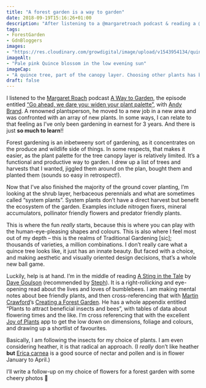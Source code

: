 ```yaml
---
title: "A forest garden is a way to garden"
date: 2018-09-19T15:16:26+01:00
description: "After listening to a @margaretroach podcast & reading a @DaveGoulson book, I realised that I don’t need to worry about plants!"
tags: 
- ForestGarden
- GdnBloggers
images: 
- "https://res.cloudinary.com/growdigital/image/upload/v1543954134/quince-blossom-41405332295.jpg"
imageAlt: 
- "Pale pink Quince blossom in the low evening sun"
imageCap:
- "A quince tree, part of the canopy layer. Choosing other plants has been more challenging."
draft: false
---
```


I listened to the [Margaret Roach](https://twitter.com/margaretroach) podcast [A Way to Garden](https://awaytogarden.com/), the episode entitled [“Go ahead, we dare you: widen your plant palette”](https://awaytogarden.com/go-ahead-we-dare-you-widen-your-plant-palette-with-andy-brand/), with [Andy Brand](https://www.instagram.com/andyjbrand/). A renowned plantsperson, he moved to a new job in a new area and was confronted with an array of new plants. In some ways, I can relate to that feeling as I’ve only been gardening in earnest for 3 years. And there is just **so much to learn**!!

Forest gardening is an inbetweeny sort of gardening, as it concentrates on the produce and wildlife side of things. In some respects, that makes it easier, as the plant palette for the tree canopy layer is relatively limited. It’s a functional and productive way to garden. I drew up a list of trees and harvests that I wanted, jiggled them around on the plan, bought them and planted them (sounds so easy in retrospect!). 

Now that I’ve also finished the majority of the ground cover planting, I’m looking at the shrub layer, herbaceous perennials and what are sometimes called “system plants”. System plants don’t have a direct harvest but benefit the ecosystem of the garden. Examples include nitrogen fixers, mineral accumulators, pollinator friendly flowers and predator friendly plants. 

This is where the fun _really_ starts, because this is where you can play with the human-eye-pleasing shapes and colours. This is also where I feel most out of my depth – this is the realms of Traditional Gardening [sic]; thousands of varieties, a million combinations. I don’t really care what a quince tree looks like, it just has an innate beauty. But faced with a choice, and making aesthetic and visually oriented design decisions, that’s a whole new ball game.

Luckily, help is at hand. I’m in the middle of reading [A Sting in the Tale](https://www.goodreads.com/book/show/18465526-a-sting-in-the-tale) by [Dave Goulson](https://mobile.twitter.com/DaveGoulson) (recommended by [Steph](https://mobile.twitter.com/wuthering_alice)). It is a right-rollicking and eye-opening read about the lives and loves of bumblebees. I am making mental notes about bee friendly plants, and then cross-referencing that with [Martin Crawford](https://www.agroforestry.co.uk/about_us/)’s [Creating a Forest Garden](https://www.agroforestry.co.uk/product/creating-a-forest-garden-2/). He has a whole appendix entitled “Plants to attract beneficial insects and bees”, with tables of data about flowering times and the like. I’m cross referencing that with the excellent [Joy of Plants](https://www.joyofplants.com/iphone.php) app to get the low down on dimensions, foliage and colours, and drawing up a shortlist of favourites. 

Basically, I am following the insects for my choice of plants. I am even considering heather, it is that radical an approach. (I _really_ don’t like heather **but** [Erica carnea](https://www.rhs.org.uk/Plants/100113/i-Erica-carnea-i-Nathalie/Details) is a good source of nectar and pollen and is in flower January to April.)

I’ll write a follow-up on my choice of flowers for a forest garden with some cheery photos 🙂
